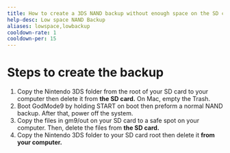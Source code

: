 ```yaml
---
title: How to create a 3DS NAND backup without enough space on the SD card
help-desc: Low space NAND Backup
aliases: lowspace,lowbackup
cooldown-rate: 1
cooldown-per: 15
---
```


# Steps to create the backup

1. Copy the Nintendo 3DS folder from the root of your SD card to your computer then delete it from **the SD card.** On Mac, empty the Trash.
2. Boot GodMode9 by holding START on boot then preform a normal NAND backup. After that, power off the system.
3. Copy the files in gm9/out on your SD card to a safe spot on your computer. Then, delete the files from **the SD card.**
4. Copy the Nintendo 3DS folder to your SD card root then delete it **from your computer.**
